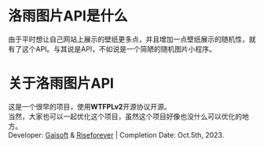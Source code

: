 # 洛雨图片API是什么
由于平时想让自己网站上展示的壁纸更多点，并且增加一点壁纸展示的随机性，就有了这个API。与其说是API，不如说是一个简陋的随机图片小程序。
# 关于洛雨图片API
这是一个很早的项目，使用<b>WTFPLv2</b>开源协议开源。<br>
当然，大家也可以一起优化这个项目，虽然这个项目好像也没什么可以优化的地方。<br>
Developer: <a href="https://www.haoyu233.com" target="_blank">Gaisoft</a> & <a href="https://www.riseforever.cn" target="_blank">Riseforever</a> | Completion Date: Oct.5th, 2023.<br>
